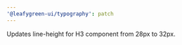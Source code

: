 ```yaml
---
'@leafygreen-ui/typography': patch
---
```


Updates line-height for H3 component from 28px to 32px.
